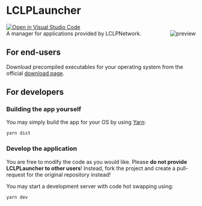 # LCLPLauncher
[![Open in Visual Studio Code](https://open.vscode.dev/badges/open-in-vscode.svg)](https://open.vscode.dev/LCLPYT/LCLPLauncher)
<br>
A manager for applications provided by LCLPNetwork.
<img align="right" src="https://i.imgur.com/VvTfYMJ.gif" alt="preview">

## For end-users
Download precompiled executables for your operating system from the official [download page](https://lclpnet.work/lclplauncher).

## For developers
### Building the app yourself
You may simply build the app for your OS by using [Yarn](https://yarnpkg.com/):
```bash
yarn dist
```
### Develop the application
You are free to modify the code as you would like. Please **do not provide LCLPLauncher to other users**! Instead, fork the project and create a pull-request for the original repository instead!

You may start a development server with code hot swapping using:
```bash
yarn dev
```
